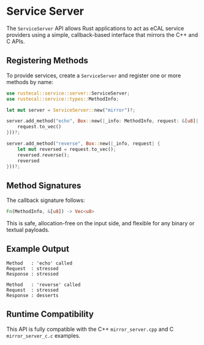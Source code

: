 # Service Server

The `ServiceServer` API allows Rust applications to act as eCAL service providers using a simple, callback-based interface that mirrors the C++ and C APIs.

## Registering Methods

To provide services, create a `ServiceServer` and register one or more methods by name:

```rust
use rustecal::service::server::ServiceServer;
use rustecal::service::types::MethodInfo;

let mut server = ServiceServer::new("mirror")?;

server.add_method("echo", Box::new(|_info: MethodInfo, request: &[u8]| {
    request.to_vec()
}))?;

server.add_method("reverse", Box::new(|_info, request| {
    let mut reversed = request.to_vec();
    reversed.reverse();
    reversed
}))?;
```

## Method Signatures

The callback signature follows:

```rust
Fn(MethodInfo, &[u8]) -> Vec<u8>
```

This is safe, allocation-free on the input side, and flexible for any binary or textual payloads.

## Example Output

```
Method   : 'echo' called
Request  : stressed
Response : stressed

Method   : 'reverse' called
Request  : stressed
Response : desserts
```

## Runtime Compatibility

This API is fully compatible with the C++ `mirror_server.cpp` and C `mirror_server_c.c` examples.